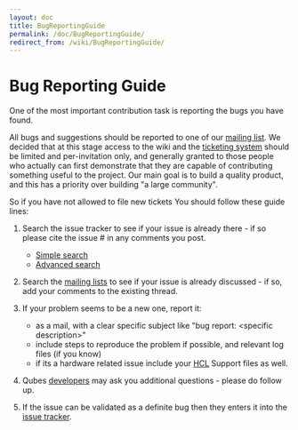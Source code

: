 ```yaml
---
layout: doc
title: BugReportingGuide
permalink: /doc/BugReportingGuide/
redirect_from: /wiki/BugReportingGuide/
---
```


Bug Reporting Guide
===================

One of the most important contribution task is reporting the bugs you have found.

All bugs and suggestions should be reported to one of our [mailing list](/wiki/QubesLists). We decided that at this stage access to the wiki and the [ticketing system](/report/3) should be limited and per-invitation only, and generally granted to those people who actually can first demonstrate that they are capable of contributing something useful to the project. Our main goal is to build a quality product, and this has a priority over building "a large community".

So if you have not allowed to file new tickets You should follow these guide lines:

1.  Search the issue tracker to see if your issue is already there - if so please cite the issue \# in any comments you post.
    -   [Simple search](/search)
    -   [​Advanced search](https://wiki.qubes-os.org/query?status=accepted&status=assigned&status=new&status=reopened&order=priority)

1.  Search the [mailing lists](/wiki/QubesLists) to see if your issue is already discussed - if so, add your comments to the existing thread.

1.  If your problem seems to be a new one, report it:
    -   as a mail, with a clear specific subject like "bug report: \<specific description\>"
    -   include steps to reproduce the problem if possible, and relevant log files (if you know)
    -   if its a hardware related issue include your [HCL](/wiki/HCL) Support files as well.

1.  Qubes [developers](/wiki/QubesDevelopers) may ask you additional questions - please do follow up.

1.  If the issue can be validated as a definite bug then they enters it into the [issue tracker](/report/3).

